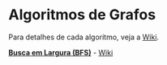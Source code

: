 # Algoritmos de Grafos

Para detalhes de cada algoritmo, veja a [Wiki](https://github.com/Algpedia/Wiki/tree/master/Grafos).

[**Busca em Largura (BFS)**](./busca_em_largura.py) - [Wiki](https://github.com/Algpedia/Wiki/tree/master/Grafos#busca-em-largura)
